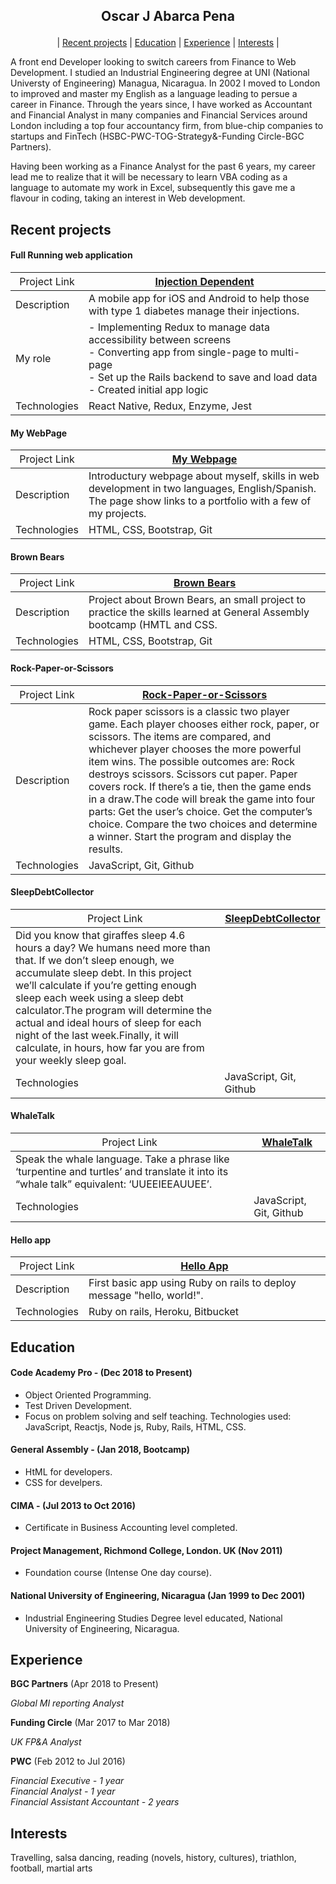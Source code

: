 ## <p align="center"> Oscar J Abarca Pena </p>

 <p align="center"> | <a href=#recent-projects>Recent projects</a> | <a href=#education>Education</a> | <a href=#experience>Experience</a> | <a href=#interests>Interests</a> | </p>

A front end Developer looking to switch careers from Finance to Web Development.
I studied an Industrial Engineering degree at UNI (National Universty of Engineering) Managua, Nicaragua. In 2002 I moved to London to improved and master my English as a language leading to persue a career in Finance. Through the years since, I have worked as Accountant and Financial Analyst in many companies and Financial Services around London including a top four accountancy firm, from blue-chip companies to startups and FinTech (HSBC-PWC-TOG-Strategy&-Funding Circle-BGC Partners).

Having been working as a Finance Analyst for the past 6 years, my career lead me to realize that it will be necessary to learn VBA coding as a language to automate my work in Excel, subsequently this gave me a flavour in coding, taking an interest in Web development.

## Recent projects

#### Full Running web application
| <span style="font-weight:normal">Project Link </span>| [Injection Dependent](https://github.com/Alastair2D/injection_dependent) |
|-----|-----|
| Description | A mobile app for iOS and Android to help those with type 1 diabetes manage their injections. |
| My role | - Implementing Redux to manage data accessibility between screens <br> - Converting app from single-page to multi-page <br> - Set up the Rails backend to save and load data <br> - Created initial app logic |
|Technologies | React Native, Redux, Enzyme, Jest |

#### My WebPage
| <span style="font-weight:normal">Project Link </span>| [My Webpage](https://oscabape10.github.io/oscarJAbarcaPena/index.html) |
|-----|-----|
| Description | Introductury webpage about myself, skills in web development in two languages, English/Spanish. The page show links to a portfolio with a few of my projects. |
|Technologies | HTML, CSS, Bootstrap, Git |

#### Brown Bears
| <span style="font-weight:normal">Project Link </span>| [Brown Bears](https://oscabape10.github.io/Brown-Bears/index.html)|
|-----|-----|
| Description | Project about Brown Bears, an small project to practice the skills learned at General Assembly bootcamp (HMTL and CSS. |
|Technologies | HTML, CSS, Bootstrap, Git |

#### Rock-Paper-or-Scissors
| <span style="font-weight:normal">Project Link </span>| [Rock-Paper-or-Scissors](https://oscabape10.github.io/Rock-Paper-or-Scissors/)|
|-----|-----|
| Description | Rock paper scissors is a classic two player game. Each player chooses either rock, paper, or scissors. The items are compared, and whichever player chooses the more powerful item wins. The possible outcomes are: Rock destroys scissors. Scissors cut paper. Paper covers rock. If there’s a tie, then the game ends in a draw.The code will break the game into four parts: Get the user’s choice. Get the computer’s choice. Compare the two choices and determine a winner. Start the program and display the results. | 
|Technologies | JavaScript, Git, Github |

#### SleepDebtCollector
| <span style="font-weight:normal">Project Link </span>| [SleepDebtCollector](https://oscabape10.github.io/SleepDebtCollector/)|
|-----|-----|
| Did you know that giraffes sleep 4.6 hours a day? We humans need more than that. If we don’t sleep enough, we accumulate sleep debt. In this project we’ll calculate if you’re getting enough sleep each week using a sleep debt calculator.The program will determine the actual and ideal hours of sleep for each night of the last week.Finally, it will calculate, in hours, how far you are from your weekly sleep goal. | 
|Technologies | JavaScript, Git, Github |

#### WhaleTalk
| <span style="font-weight:normal">Project Link </span>| [WhaleTalk](https://oscabape10.github.io/whaleTalk/) |
|-----|-----|
| Speak the whale language. Take a phrase like ‘turpentine and turtles’ and translate it into its “whale talk” equivalent: ‘UUEEIEEAUUEE’. | 
|Technologies | JavaScript, Git, Github |


#### Hello app
| <span style="font-weight:normal">Project Link </span>| [Hello App](https://github.com/oscabape10/Hello-app) |
|-----|-----|
| Description | First basic app using Ruby on rails to deploy message "hello, world!". |
|Technologies | Ruby on rails, Heroku, Bitbucket |

## Education

#### Code Academy Pro - (Dec 2018 to Present)
* Object Oriented Programming.
* Test Driven Development.
* Focus on problem solving and self teaching.
Technologies used: JavaScript, Reactjs, Node js, Ruby, Rails, HTML, CSS.

#### General Assembly - (Jan 2018, Bootcamp)
* HtML for developers.
* CSS for develpers.

#### CIMA - (Jul 2013 to Oct 2016)
- Certificate in Business Accounting level completed.

#### Project Management, Richmond College, London. UK (Nov 2011)
- Foundation course (Intense One day course).

#### National University of Engineering, Nicaragua (Jan 1999 to Dec 2001)

- Industrial Engineering Studies Degree level educated, National University of Engineering, Nicaragua.

## Experience

**BGC Partners** (Apr 2018 to Present)

*Global MI reporting Analyst*

**Funding Circle** (Mar 2017 to Mar 2018)

*UK FP&A Analyst*  

**PWC** (Feb 2012 to Jul 2016) 

*Financial Executive - 1 year*  
*Financial Analyst - 1 year*  
*Financial Assistant Accountant	- 2 years*  


## Interests
Travelling, salsa dancing, reading (novels, history, cultures), triathlon, football, martial arts
